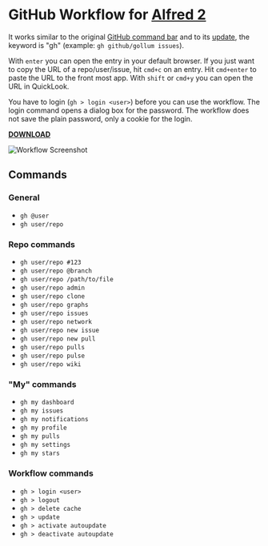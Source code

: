 GitHub Workflow for [Alfred 2](http://www.alfredapp.com)
==============================

It works similar to the original [GitHub command bar](https://github.com/blog/1264-introducing-the-command-bar) and to its [update](https://github.com/blog/1461-a-smarter-more-complete-y-search-bar), the keyword is "gh" (example: `gh github/gollum issues`).

With `enter` you can open the entry in your default browser. If you just want to copy the URL of a repo/user/issue, hit `cmd+c` on an entry. Hit `cmd+enter` to paste the URL to the front most app. With `shift` or `cmd+y` you can open the URL in QuickLook.

You have to login (`gh > login <user>`) before you can use the workflow. The login command opens a dialog box for the password. The workflow does not save the plain password, only a cookie for the login.

**[DOWNLOAD](http://gh01.de/alfred/github/github.alfredworkflow)**

![Workflow Screenshot](http://gh01.de/alfred/github/workflow.png)

Commands
--------

### General

* `gh @user`
* `gh user/repo`

### Repo commands

* `gh user/repo #123`
* `gh user/repo @branch`
* `gh user/repo /path/to/file`
* `gh user/repo admin`
* `gh user/repo clone`
* `gh user/repo graphs`
* `gh user/repo issues`
* `gh user/repo network`
* `gh user/repo new issue`
* `gh user/repo new pull`
* `gh user/repo pulls`
* `gh user/repo pulse`
* `gh user/repo wiki`

### "My" commands

* `gh my dashboard`
* `gh my issues`
* `gh my notifications`
* `gh my profile`
* `gh my pulls`
* `gh my settings`
* `gh my stars`

### Workflow commands

* `gh > login <user>`
* `gh > logout`
* `gh > delete cache`
* `gh > update`
* `gh > activate autoupdate`
* `gh > deactivate autoupdate`

